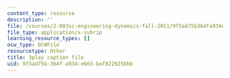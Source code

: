 ```yaml
---
content_type: resource
description: ''
file: /courses/2-003sc-engineering-dynamics-fall-2011/9f5ad75b364fa934e663baf822925bbb_63sIgMvBuEQ.srt
file_type: application/x-subrip
learning_resource_types: []
ocw_type: OCWFile
resourcetype: Other
title: 3play caption file
uid: 9f5ad75b-364f-a934-e663-baf822925bbb
---
```

